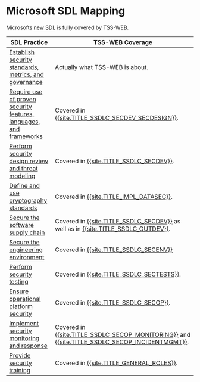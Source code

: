 # Microsoft SDL Mapping

Microsofts [new SDL](https://www.microsoft.com/en-us/securityengineering/sdl) is fully covered by TSS-WEB. 

| SDL Practice  | TSS-WEB Coverage |
| ------------- | ------------- |
| [Establish security standards, metrics, and governance](https://www.microsoft.com/en-us/securityengineering/sdl/practices/security-program-management) | Actually what TSS-WEB is about.|
| [Require use of proven security features, languages, and frameworks](https://www.microsoft.com/en-us/securityengineering/sdl/practices/secure-platforms) | Covered in [{{site.TITLE_SSDLC_SECDEV_SECDESIGN}}]({{site.URL_SSDLC_SECDEV}}). |
| [Perform security design review and threat modeling](https://www.microsoft.com/en-us/securityengineering/sdl/practices/secure-by-design) | Covered in [{{site.TITLE_SSDLC_SECDEV}}]({{site.URL_SSDLC_SECDEV_SECDESIGN}}). |
| [Define and use cryptography standards](https://www.microsoft.com/en-us/securityengineering/sdl/practices/cryptography) | Covered in [{{site.TITLE_IMPL_DATASEC}}]({{site.URL_IMPL_DATASEC}}). |
| [Secure the software supply chain](https://www.microsoft.com/en-us/securityengineering/sdl/practices/sscs) | Covered in [{{site.TITLE_SSDLC_SECDEV}}]({{site.URL_SSDLC_SECDEV}}) as well as in [{{site.TITLE_SSDLC_OUTDEV}}]({{site.URL_SSDLC_OUTDEV}}). |
| [Secure the engineering environment](https://www.microsoft.com/en-us/securityengineering/sdl/practices/secure-dev-infra) | Covered in [{{site.TITLE_SSDLC_SECENV}}]({{site.URL_SSDLC_SECENV}}) |
| [Perform security testing](https://www.microsoft.com/en-us/securityengineering/sdl/practices/security-testing) | Covered in [{{site.TITLE_SSDLC_SECTESTS}}]({{site.URL_SSDLC_SECTESTS}}). |
| [Ensure operational platform security](https://www.microsoft.com/en-us/securityengineering/sdl/practices/operational-security) | Covered in  [{{site.TITLE_SSDLC_SECOP}}]({{site.URL_SSDLC_SECOP}}). |
| [Implement security monitoring and response](https://www.microsoft.com/en-us/securityengineering/sdl/practices/monitoring-and-response) | Covered in  [{{site.TITLE_SSDLC_SECOP_MONITORING}}]({{site.URL_SSDLC_SECOPP_MONITORING}}) and [{{site.TITLE_SSDLC_SECOP_INCIDENTMGMT}}]({{site.URL_SSDLC_SECOPP_INCIDENTMGMT}}). |
| [Provide security training](https://www.microsoft.com/en-us/securityengineering/sdl/practices/security-training) | Covered in [{{site.TITLE_GENERAL_ROLES}}]({{site.URL_GENERAL_ROLES}}). |
